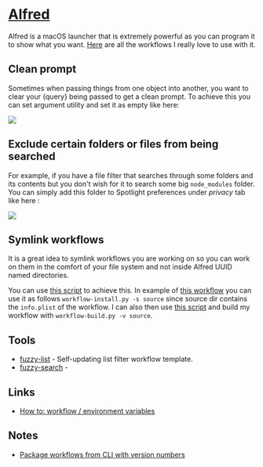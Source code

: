 # [Alfred](https://www.alfredapp.com/)
Alfred is a macOS launcher that is extremely powerful as you can program it to show what you want. [Here](https://github.com/learn-anything/alfred-workflows) are all the workflows I really love to use with it.

## Clean prompt
Sometimes when passing things from one object into another, you want to clear your {query} being passed to get a clean prompt. To achieve this you can set argument utility and set it as empty like here: 

![](https://i.imgur.com/seduWW7.png)

## Exclude certain folders or files from being searched
For example, if you have a file filter that searches through some folders and its contents but you don't wish for it to search some big `node_modules` folder. You can simply add this folder to Spotlight preferences under _privacy_ tab like here : 

![](https://i.imgur.com/D0NP2s3.png)

## Symlink workflows
It is a great idea to symlink workflows you are working on so you can work on them in the comfort of your file system and not inside Alfred UUID named directories.

You can use [this script](https://gist.github.com/deanishe/35faae3e7f89f629a94e) to achieve this. In example of [this workflow](https://github.com/fractaledmind/alfred_zotquery) you can use it as follows `workflow-install.py -s source` since source dir contains the `info.plist` of the workflow. I can also then use [this script](https://gist.github.com/deanishe/b16f018119ef3fe951af) and build my workflow with `workflow-build.py -v source`.


## Tools
- [fuzzy-list](https://github.com/derickfay/fuzzylist) - Self-updating list filter workflow template.
- [fuzzy-search](https://github.com/deanishe/alfred-fuzzy) - 

## Links
- [How to: workflow / environment variables](https://www.alfredforum.com/topic/9070-how-to-workflowenvironment-variables/?tab=comments#comment-45177)

## Notes
- [Package workflows from CLI with version numbers](https://www.alfredforum.com/topic/10838-how-to-package-workflows-from-the-command-line/?tab=comments#comment-55677)
